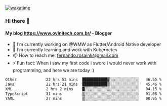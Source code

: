 [![wakatime](https://wakatime.com/badge/user/d5892087-17e6-46ab-8384-91a71a9b88d8.svg)](https://wakatime.com/@d5892087-17e6-46ab-8384-91a71a9b88d8)
### Hi there 👋

#### My blog https://www.ovinitech.com.br/ - Blogger

- 🔭 I’m currently working on @WMW as Flutter/Android Native developer
- 🌱 I’m currently learning and work with Kubernetes
- 📫 How to reach me: fernando.rosaink@gmail.com 
- ⚡ Fun fact: When i saw my first code i swore i would never work with programming, and here we are today :)

<!--START_SECTION:waka-->

```txt
Other             22 hrs 53 mins  ███████████▓░░░░░░░░░░░░░   46.55 %
Java              22 hrs 21 mins  ███████████▒░░░░░░░░░░░░░   45.46 %
XML               2 hrs 2 mins    █░░░░░░░░░░░░░░░░░░░░░░░░   04.15 %
TypeScript        31 mins         ▒░░░░░░░░░░░░░░░░░░░░░░░░   01.08 %
YAML              27 mins         ▒░░░░░░░░░░░░░░░░░░░░░░░░   00.95 %
```

<!--END_SECTION:waka-->

